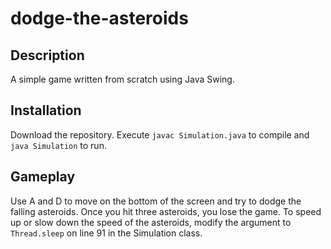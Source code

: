 # dodge-the-asteroids
## Description
A simple game written from scratch using Java Swing.
## Installation
Download the repository. Execute `javac Simulation.java` to compile and `java Simulation` to run.
## Gameplay
Use A and D to move on the bottom of the screen and try to dodge the falling asteroids. Once you hit three asteroids, you lose the game. To speed up or slow down the speed of the asteroids, modify the argument to `Thread.sleep` on line 91 in the Simulation class.
